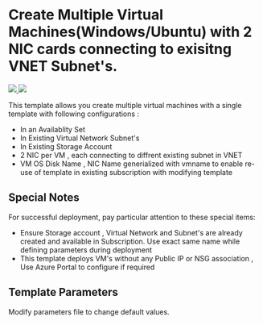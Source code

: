 # Create Multiple Virtual Machines(Windows/Ubuntu) with 2 NIC cards connecting to exisitng VNET Subnet's.

<a href="https://portal.azure.com/#create/Microsoft.Template/uri/https%3A%2F%2Fraw.githubusercontent.com%2FAzure%2Fazure-quickstart-templates%2Fmaster%2F101-multiplevms-exisitng-vnet-storage%2Fazuredeploy.json" target="_blank">
<img src="http://azuredeploy.net/deploybutton.png"/>
</a>
<a href="http://armviz.io/#/?load=https%3A%2F%2Fraw.githubusercontent.com%2FAzure%2Fazure-quickstart-templates%2Fmaster%2F101-multiplevms-exisitng-vnet-storage%2Fazuredeploy.json" target="_blank">
<img src="http://armviz.io/visualizebutton.png"/>
</a>

This template allows you create multiple virtual machines with a single template with following configurations :
+ In an Availablity Set 
+ In Existing Virtual Network Subnet's
+ In Existing Storage Account
+ 2 NIC per VM , each connecting to diffrent existing subnet in VNET
+ VM OS Disk Name , NIC Name generialized with vmname to enable re-use of template in existing subscription with modifying template



## Special Notes

For successful deployment, pay particular attention to these special items:

+ Ensure Storage account , Virtual Network and Subnet's are already created and available in Subscription. Use exact same name while defining parameters during deployment
+ This template deploys VM's without any Public IP or NSG association , Use Azure Portal to configure if required

## Template Parameters

Modify parameters file to change default values.